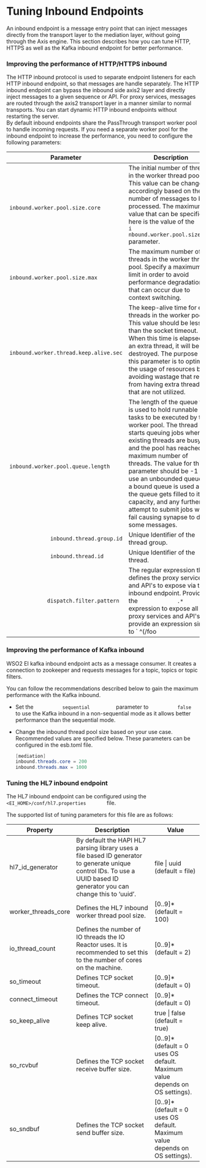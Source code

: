 # Tuning Inbound Endpoints

An inbound endpoint is a message entry point that can inject messages
directly from the transport layer to the mediation layer, without going
through the Axis engine. This section describes how you can tune HTTP,
HTTPS as well as the Kafka inbound endpoint for better performance.

### Improving the performance of HTTP/HTTPS inbound

The HTTP inbound protocol is used to separate endpoint listeners for
each HTTP inbound endpoint, so that messages are handle separately. The
HTTP inbound endpoint can bypass the inbound side axis2 layer and
directly inject messages to a given sequence or API. For proxy services,
messages are routed through the axis2 transport layer in a manner
similar to normal transports. You can start dynamic HTTP inbound
endpoints without restarting the server.  
By default inbound endpoints share the PassThrough transport worker pool
to handle incoming requests. If you need a separate worker pool for the
inbound endpoint to increase the performance, you need to configure the
following parameters:

| Parameter                                                         | Description                                                                                                                                                                                                                                                                                                                                                                                                                                                               | Default Value                           |
|-------------------------------------------------------------------|---------------------------------------------------------------------------------------------------------------------------------------------------------------------------------------------------------------------------------------------------------------------------------------------------------------------------------------------------------------------------------------------------------------------------------------------------------------------------|-----------------------------------------|
| `              inbound.worker.pool.size.core             `        | The initial number of threads in the worker thread pool. This value can be changed accordingly based on the number of messages to be processed. The maximum value that can be specified here is the value of the `             i             nbound.worker.pool.size.max            ` parameter.                                                                                                                                                                          | 400                                     |
| `              inbound.worker.pool.size.max             `         | The maximum number of threads in the worker thread pool. Specify a maximum limit in order to avoid performance degradation that can occur due to context switching.                                                                                                                                                                                                                                                                                                       | 500                                     |
| `              inbound.worker.thread.keep.alive.sec             ` | The keep-alive time for extra threads in the worker pool. This value should be less than the socket timeout. When this time is elapsed for an extra thread, it will be destroyed. The purpose of this parameter is to optimize the usage of resources by avoiding wastage that results from having extra threads that are not utilized.                                                                                                                                   | `             60            `           |
| `              inbound.worker.pool.queue.length             `     | The length of the queue that is used to hold runnable tasks to be executed by the worker pool. The thread pool starts queuing jobs when all existing threads are busy and the pool has reached the maximum number of threads. The value for this parameter should be -1 to use an unbounded queue. If a bound queue is used and the queue gets filled to its capacity, and any further attempt to submit jobs will fail causing synapse to drop some messages.            | -1                                      |
| `              inbound.thread.group.id             `              | Unique Identifier of the thread group.                                                                                                                                                                                                                                                                                                                                                                                                                                    | PassThrough inbound worker thread group |
| `              inbound.thread.id             `                    | Unique Identifier of the thread.                                                                                                                                                                                                                                                                                                                                                                                                                                          | PassThroughInboundWorkerThread          |
| `             dispatch.filter.pattern            `                | The regular expression that defines the proxy services and API's to expose via the inbound endpoint. Provide the `             .*            ` expression to expose all proxy services and API's or provide an expression similar to `             ^(/foo|/bar|/services/MyProxy)$            ` to define a set of services to expose via the inbound endpoint. If you do not provide an expression only the defined sequence of the inbound endpoint will be accessible. | blank                                   |

### Improving the performance of Kafka inbound

WSO2 EI kafka inbound endpoint acts as a message consumer. It creates a
connection to zookeeper and requests messages for a topic, topics or
topic filters.

You can follow the recommendations described below to gain the maximum
performance with the Kafka inbound.

-   Set the `           sequential          ` parameter to
    `           false          ` to use the Kafka inbound in a
    non-sequential mode as it allows better performance than the
    sequential mode.

-   Change the inbound thread pool size based on your use case.
    Recommended values are specified below. These parameters can be
    configured in the esb.toml file.

    ``` java
    [mediation]
    inbound.threads.core = 200 
    inbound.threads.max = 1000          
    ```

### Tuning the HL7 inbound endpoint

The HL7 inbound endpoint can be configured using the
`         <EI_HOME>/conf/hl7.properties        ` file.

The supported list of tuning parameters for this file are as follows:

| Property              | Description                                                                                                                                                            | Value                                                                           |
|-----------------------|------------------------------------------------------------------------------------------------------------------------------------------------------------------------|---------------------------------------------------------------------------------|
| hl7\_id\_generator    | By default the HAPI HL7 parsing library uses a file based ID generator to generate unique control IDs. To use a UUID based ID generator you can change this to ‘uuid’. | file \| uuid (default = file)                                                   |
| worker\_threads\_core | Defines the HL7 inbound worker thread pool size.                                                                                                                       | \[0..9\]\* (default = 100)                                                      |
| io\_thread\_count     | Defines the number of IO threads the IO Reactor uses. It is recommended to set this to the number of cores on the machine.                                             | \[0..9\]\* (default = 2)                                                        |
| so\_timeout           | Defines TCP socket timeout.                                                                                                                                            | \[0..9\]\* (default = 0)                                                        |
| connect\_timeout      | Defines the TCP connect timeout.                                                                                                                                       | \[0..9\]\* (default = 0)                                                        |
| so\_keep\_alive       | Defines TCP socket keep alive.                                                                                                                                         | true \| false (default = true)                                                  |
| so\_rcvbuf            | Defines the TCP socket receive buffer size.                                                                                                                            | \[0..9\]\* (default = 0 uses OS default. Maximum value depends on OS settings). |
| so\_sndbuf            | Defines the TCP socket send buffer size.                                                                                                                               | \[0..9\]\* (default = 0 uses OS default. Maximum value depends on OS settings). |
